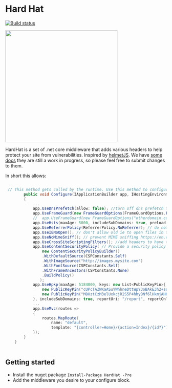 # Hard Hat

[![Build status](https://ci.appveyor.com/api/projects/status/orm7sjpwxde03pbj/branch/master?svg=true)](https://ci.appveyor.com/project/tparnell8/hardhat/branch/master)

<img src="Hat.png" width="350px"/>

HardHat is a set of .net core middleware that adds various headers to help protect your site from vulnerabilities. Inspired by [helmetJS](https://helmetjs.github.io). We have [some docs](docs/Readme.md) they are still a work in progress, so please feel free to submit changes to them.


In short this allows:


```csharp

 // This method gets called by the runtime. Use this method to configure the HTTP request pipeline.
        public void Configure(IApplicationBuilder app, IHostingEnvironment env, ILoggerFactory loggerFactory)
        {
            ...
            app.UseDnsPrefetch(allow: false); //turn off dns prefetch to protect the privacy of users
            app.UseFrameGuard(new FrameGuardOptions(FrameGuardOptions.FrameGuard.SAMEORIGIN)); //prevent clickjacking, by not allowing your site to be rendered in an iframe
            //  app.UseFrameGuard(new FrameGuardOptions("otherdomain.com")); or allow iframes on another domain
            app.UseHsts(maxAge: 5000, includeSubDomains: true, preload: false); //tell browsers to always use https for the next 5000 seconds
            app.UseReferrerPolicy(ReferrerPolicy.NoReferrer); // do not include the referrer header when linking away from your site to protect your users privacy
            app.UseIENoOpen(); // don't allow old ie to open files in the context of your site
            app.UseNoMimeSniff(); // prevent MIME sniffing https://en.wikipedia.org/wiki/Content_sniffing
            app.UseCrossSiteScriptingFilters(); //add headers to have the browsers auto detect and block some xss attacks
            app.UseContentSecurityPolicy( // Provide a security policy so only content can come from trusted sources
                new ContentSecurityPolicyBuilder()
                .WithDefaultSource(CSPConstants.Self)
                .WithImageSource("http://images.mysite.com")
                .WithFontSource(CSPConstants.Self)
                .WithFrameAncestors(CSPConstants.None)
                .BuildPolicy()
               );
            app.UseHpkp(maxAge: 5184000, keys: new List<PublicKeyPin>{ // Prevent man in the middle attacks by providing a hash of your public keys
                new PublicKeyPin("cUPcTAZWKaASuYWhhneDttWpY3oBAkE3h2+soZS7sWs=", HpKpCrypto.sha256),
                new PublicKeyPin("M8HztCzM3elUxkcjR2S5P4hhyBNf6lHkmjAHKhpGPWE=", HpKpCrypto.sha256)
            }, includeSubDomains: true, reportUri: "/report", reportOnly: false);
            ...
            app.UseMvc(routes =>
            {
                routes.MapRoute(
                    name: "default",
                    template: "{controller=Home}/{action=Index}/{id?}");
            });
        }
    }



```

## Getting started


* Install the nuget package `Install-Package HardHat -Pre`
* Add the middleware you desire to your configure block.